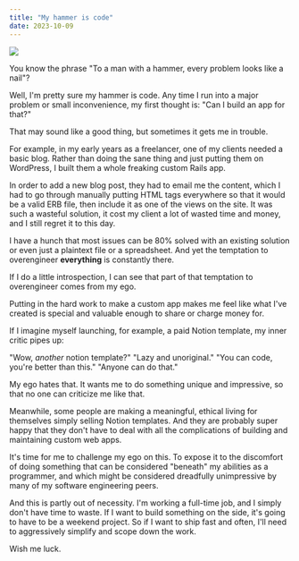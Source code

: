 ```yaml
---
title: "My hammer is code"
date: 2023-10-09
---
```


![](/images/hammer.jpg)

You know the phrase "To a man with a hammer, every problem looks like a nail"?

Well, I'm pretty sure my hammer is code. Any time I run into a major problem or small inconvenience, my first thought is: "Can I build an app for that?"

That may sound like a good thing, but sometimes it gets me in trouble.

For example, in my early years as a freelancer, one of my clients needed a basic blog. Rather than doing the sane thing and just putting them on WordPress, I built them a whole freaking custom Rails app.

In order to add a new blog post, they had to email me the content, which I had to go through manually putting HTML tags everywhere so that it would be a valid ERB file, then include it as one of the views on the site. It was such a wasteful solution, it cost my client a lot of wasted time and money, and I still regret it to this day.

I have a hunch that most issues can be 80% solved with an existing solution or even just a plaintext file or a spreadsheet. And yet the temptation to overengineer **everything** is constantly there.

If I do a little introspection, I can see that part of that temptation to overengineer comes from my ego. 

Putting in the hard work to make a custom app makes me feel like what I've created is special and valuable enough to share or charge money for.

If I imagine myself launching, for example, a paid Notion template, my inner critic pipes up:

"Wow, _another_ notion template?"
"Lazy and unoriginal."
"You can code, you're better than this."
"Anyone can do that."

My ego hates that. It wants me to do something unique and impressive, so that no one can criticize me like that.

Meanwhile, some people are making a meaningful, ethical living for themselves simply selling Notion templates. And they are probably super happy that they don't have to deal with all the complications of building and maintaining custom web apps. 

It's time for me to challenge my ego on this. To expose it to the discomfort of doing something that can be considered "beneath" my abilities as a programmer, and which might be considered dreadfully unimpressive by many of my software engineering peers.

And this is partly out of necessity. I'm working a full-time job, and I simply don't have time to waste. If I want to build something on the side, it's going to have to be a weekend project. So if I want to ship fast and often,  I'll need to aggressively simplify and scope down the work. 

Wish me luck.
